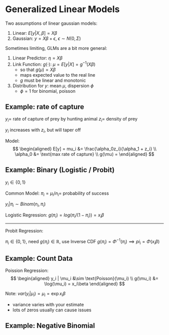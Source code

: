 # Generalized Linear Models

Two assumptions of linear gaussian models:  
1. Linear: $E[y | X, \beta] = X\beta$
2. Gaussian: $y = X\beta + \epsilon$, $\epsilon \sim N(0, \Sigma)$

Sometimes limiting, GLMs are a bit more general:
1. Linear Predictor: $\eta = X\beta$
2. Link Function: $g(\cdot)$: $\mu = E[y | X] = g^{-1}(X\beta)$
    * so that $g(\mu) = X\beta$
    * maps expected value to the real line
    * $g$ must be linear and monotonic
3. Distribution for $y$: mean $\mu$, dispersion $\phi$
    * $\phi = 1$ for binomial, poisson

## Example: rate of capture

$y_i =$ rate of capture of prey by hunting animal
$z_i =$ density of prey

$y_i$ increases with $z_i$, but will taper off


Model:  
$$
\begin{aligned}
  E[y] = mu_i &= \frac{\alpha_0z_i}{\alpha_1 + z_i} \\
  \alpha_0 &= \text{max rate of capture} \\
  g(\mu) = 
\end{aligned}
$$

## Example: Binary (Logistic / Probit)

$y_i \in \{0, 1\}$

Common Model: $\pi_i = \mu_i / n_i =$ probability of success

$y_i | \pi_i \sim Binom(n_i, \pi_i)$

Logistic Regression: $g(\pi_i) = log(\pi_i / (1 - \pi_i)) = x_i \beta$

---

Probit Regression:

$\pi_i \in \{0, 1\}$, need $g(\pi_i) \in \mathbb{R}$, use Inverse CDF
$g(\pi_i) = \Phi^{-1}(\pi_i) \implies pi_i = \Phi(x_i\beta)$

## Example: Count Data

Poission Regression:  
$$
\begin{aligned}
  y_i | \mu_i &\sim \text{Poisson}(\mu_i) \\
  g(\mu_i) &= \log(\mu_i) = x_i\beta
\end{aligned}
$$

Note: $var(y_i|\mu_i) = \mu_i = \exp{x_i\beta}$

* variance varies with your estimate
* lots of zeros usually can cause issues

## Example: Negative Binomial

